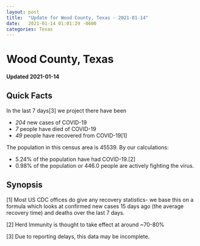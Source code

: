 ```yaml
---
layout: post
title:  "Update for Wood County, Texas - 2021-01-14"
date:   2021-01-14 01:01:29 -0600
categories: Texas
---
```


# Wood County, Texas
#### Updated 2021-01-14

## Quick Facts

In the last 7 days[3] we project there have been
- *204* new cases of COVID-19
- *7* people have died of COVID-19
- *49* people have recovered from COVID-19[1]

The population in this census area is 45539. By our calculations:
- 5.24% of the population have had COVID-19.[2]
- 0.98% of the population or 446.0 people are actively fighting the virus.

## Synopsis




[1] Most US CDC offices do give any recovery statistics- we base this on a formula which looks at confirmed new cases
15 days ago (the average recovery time) and deaths over the last 7 days.

[2] Herd Immunity is thought to take effect at around ~70-80%

[3] Due to reporting delays, this data may be incomplete.
 
    